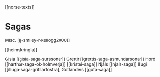 [[norse-texts]]

# Sagas

Misc. [[j-smiley-r-kellogg2000]]

[[heimskringla]]


Gisla [[gisla-saga-surssonar]]
Grettir [[grettis-saga-asmundarsonar]]
Hord [[harthar-saga-ok-holmverja]]
[[kristni-saga]]
Njáls [[njals-saga]]
Illugi [[illuga-saga-gritharfostra]]
Gotlanders [[guta-saga]]